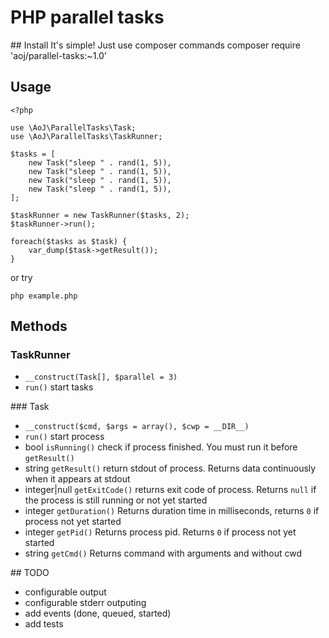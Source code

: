 # PHP parallel tasks

## Install
It's simple! Just use composer commands
	composer require 'aoj/parallel-tasks:~1.0'

## Usage

	<?php

	use \AoJ\ParallelTasks\Task;
	use \AoJ\ParallelTasks\TaskRunner;

	$tasks = [
		new Task("sleep " . rand(1, 5)),
		new Task("sleep " . rand(1, 5)),
		new Task("sleep " . rand(1, 5)),
		new Task("sleep " . rand(1, 5)),
	];

	$taskRunner = new TaskRunner($tasks, 2);
	$taskRunner->run();

	foreach($tasks as $task) {
		var_dump($task->getResult());
	}

or try

	php example.php


## Methods

### TaskRunner
- `__construct(Task[], $parallel = 3)`
- `run()` start tasks


### Task
- `__construct($cmd, $args = array(), $cwp = __DIR__)`
- `run()` start process
- bool `isRunning()` check if process finished. You must run it before `getResult()`
- string `getResult()` return stdout of process. Returns data continuously when it appears at stdout
- integer|null `getExitCode()` returns exit code of process. Returns `null` if the process is still running or not yet started
- integer `getDuration()` Returns duration time in milliseconds, returns `0` if process not yet started
- integer `getPid()` Returns process pid. Returns `0` if process not yet started
- string `getCmd()` Returns command with arguments and without cwd


## TODO
- configurable output
- configurable stderr outputing
- add events (done, queued, started)
- add tests